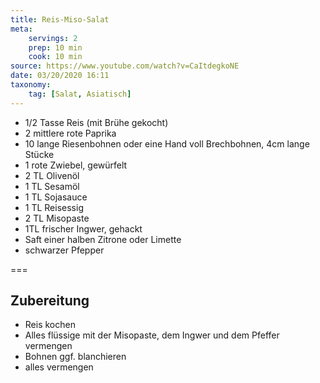 ```yaml
---
title: Reis-Miso-Salat
meta:
    servings: 2
    prep: 10 min
    cook: 10 min
source: https://www.youtube.com/watch?v=CaItdegkoNE
date: 03/20/2020 16:11
taxonomy:
    tag: [Salat, Asiatisch]
---
```

* 1/2 Tasse Reis (mit Brühe gekocht)
* 2 mittlere rote Paprika
* 10 lange Riesenbohnen oder eine Hand voll Brechbohnen, 4cm lange Stücke
* 1 rote Zwiebel, gewürfelt
* 2 TL Olivenöl
* 1 TL Sesamöl
* 1 TL Sojasauce
* 1 TL Reisessig
* 2 TL Misopaste
* 1TL frischer Ingwer, gehackt
* Saft einer halben Zitrone oder Limette
* schwarzer Pfepper

===

## Zubereitung

* Reis kochen
* Alles flüssige mit der Misopaste, dem Ingwer und dem Pfeffer vermengen
* Bohnen ggf. blanchieren
* alles vermengen
